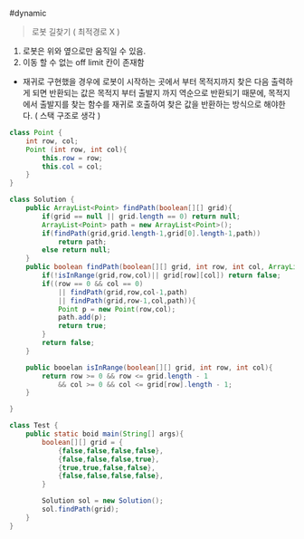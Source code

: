 #dynamic 

> 로봇 길찾기 ( 최적경로 X )

1. 로봇은 위와 옆으로만 움직일 수 있음.
2. 이동 할 수 없는 off limit 칸이 존재함


- 재귀로 구현했을 경우에 로봇이 시작하는 곳에서 부터 목적지까지 찾은 다음 출력하게 되면 반환되는 값은 목적지 부터 출발지 까지 역순으로 반환되기 때문에, 목적지에서 출발지를 찾는 함수를 재귀로 호출하여 찾은 값을 반환하는 방식으로 해야한다. ( 스택 구조로 생각 )


```java
class Point {
	int row, col;
	Point (int row, int col){
		this.row = row;
		this.col = col;
	}
}

class Solution {
	public ArrayList<Point> findPath(boolean[][] grid){
		if(grid == null || grid.length == 0) return null;
		ArrayList<Point> path = new ArrayList<Point>();
		if(findPath(grid,grid.length-1,grid[0].length-1,path))
			return path;
		else return null;
	}
	public boolean findPath(boolean[][] grid, int row, int col, ArrayList<Point> path){
		if(!isInRange(grid,row,col)|| grid[row][col]) return false;
		if((row == 0 && col == 0) 
			|| findPath(grid,row,col-1,path) 
			|| findPath(grid,row-1,col,path)){
			Point p = new Point(row,col);
			path.add(p);
			return true;
		}
		return false;
	} 

	public booelan isInRange(boolean[][] grid, int row, int col){
		return row >= 0 && row <= grid.length - 1 
			&& col >= 0 && col <= grid[row].length - 1;
	}

}

class Test {
	public static boid main(String[] args){
		boolean[][] grid = {
			{false,false,false,false},
			{false,false,false,true},
			{true,true,false,false},
			{false,false,false,false},		
		}

		Solution sol = new Solution();
		sol.findPath(grid);
	}
}


```


